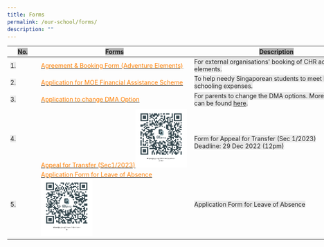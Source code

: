```yaml
---
title: Forms
permalink: /our-school/forms/
description: ""
---
```

<table class="tg" style="undefined;table-layout: fixed; width: 819px">
<colgroup>
<col style="width: 71px">
<col style="width: 354px">
<col style="width: 394px">
</colgroup>
<thead>
  <tr>
    <th class="tg-dwlh"><span style="color:#222;background-color:#B0B0B0">No.</span></th>
    <th class="tg-dwlh"><span style="color:#222;background-color:#B0B0B0">Forms</span></th>
    <th class="tg-dwlh"><span style="color:#222;background-color:#B0B0B0">Description</span></th>
  </tr>
</thead>
<tbody>
  <tr>
    <td class="tg-ku5w"><span style="color:#222;background-color:#EAEAEA">1.</span></td>
    <td class="tg-elnk"><a href="/files/Forms/F0-09-5%20Agreement%20&amp;%20Booking%20Form%20for%20External%20Organization.pdf"><span style="text-decoration:none;color:#FF7E00">Agreement &amp; Booking Form (Adventure Elements)</span></a></td>
    <td class="tg-ku5w"><span style="color:#222;background-color:#EAEAEA">For external organisations' booking of CHR adventure elements.</span></td>
  </tr>
  <tr>
    <td class="tg-ku5w"><span style="color:#222;background-color:#EAEAEA"> 2.</span></td>
    <td class="tg-elnk"><a href="/files/Forms/GGAS_Application%20Form%202023_as%20at%2014%20Oct%202022.pdf"><span style="text-decoration:none;color:#FF7E00"> Application for MOE Financial Assistance Scheme</span></a></td>
    <td class="tg-ku5w"><span style="color:#222;background-color:#EAEAEA">To help needy Singaporean students to meet basic schooling  expenses.</span></td>
  </tr>
  <tr>
  </tr>
  <tr>
		<td class="tg-ku5w"><span style="color:#222;background-color:#EAEAEA"> 3.</span></td>
    <td class="tg-elnk"><a target="_blank" href="https://www.chr.sg/DMAoption/"><span style="text-decoration:none;color:#FF7E00"> Application to change DMA Option </span></a></td>
    <td class="tg-ku5w"><span style="color:#222;background-color:#EAEAEA">For parents to change the DMA options. More information can be found <a target="_blank" href="/files/Annex%20A%20-%20DMA%20Settings%20After%20School%20Hours.pdf">here</a>.</span></td>
  </tr>
  <tr>
</tr>
  <tr>
		<td class="tg-ku5w"><span style="color:#222;background-color:#EAEAEA"> 4.</span></td>
    <td class="tg-elnk"><a target="_blank" href="https://go.gov.sg/2023-sec1appeal4transfer"><span style="text-decoration:none;color:#FF7E00">Appeal for Transfer (Sec1/2023)<img src="/images/sec1appeal4transfer.png" style="width:35%"><br> </span></a></td>
    <td class="tg-ku5w"><span style="color:#222;background-color:#EAEAEA"><br>Form for Appeal for Transfer (Sec 1/2023)<br>Deadline: 29 Dec 2022 (12pm)
  </span></td></tr>
  <tr>

  </tr>
  <tr>
    <td class="tg-ku5w"><span style="color:#222;background-color:#EAEAEA"> 5.</span></td>
    <td class="tg-ii8k"><a target="_blank" href="https://go.gov.sg/leave-of-absence-chr"><span style="text-decoration:none;color:#FF7E00">Application Form for Leave of Absence<img src="/images/loa%20form.png" style="width:35%"><br>
			</span></a></td>
    <td class="tg-ii8k"><span style="color:#222;background-color:#EAEAEA">Application Form for Leave of Absence </span></td>
  </tr>
	
</tbody>
</table>